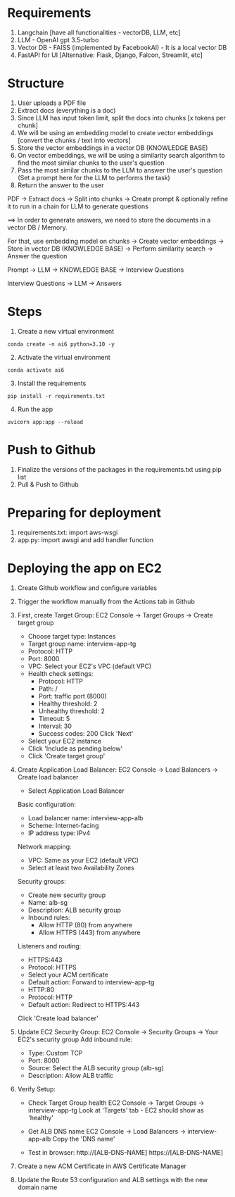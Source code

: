 # Requirements

1. Langchain [have all functionalities - vectorDB, LLM, etc]
2. LLM - OpenAI gpt 3.5-turbo
3. Vector DB - FAISS (implemented by FacebookAI) - It is a local vector DB
4. FastAPI for UI [Alternative: Flask, Django, Falcon, Streamlit, etc]


# Structure
1. User uploads a PDF file
2. Extract docs (everything is a doc)
3. Since LLM has input token limit, split the docs into chunks [x tokens per chunk]
4. We will be using an embedding model to create vector embeddings [convert the chunks / text into vectors]
5. Store the vector embeddings in a vector DB (KNOWLEDGE BASE)
6. On vector embeddings, we will be using a similarity search algorithm to find the most similar chunks to the user's question
7. Pass the most similar chunks to the LLM to answer the user's question (Set a prompt here for the LLM to performs the task)
8. Return the answer to the user

PDF -> Extract docs -> Split into chunks -> Create prompt & optionally refine it to run in a chain for LLM to generate questions

==> In order to generate answers, we need to store the documents in a vector DB / Memory.

For that, use embedding model on chunks -> Create vector embeddings -> Store in vector DB (KNOWLEDGE BASE) -> Perform similarity search -> Answer the question

Prompt -> LLM  -> KNOWLEDGE BASE -> Interview Questions

Interview Questions -> LLM -> Answers


# Steps

1. Create a new virtual environment
```
conda create -n ai6 python=3.10 -y
```

2. Activate the virtual environment
```
conda activate ai6
```

3. Install the requirements
```
pip install -r requirements.txt
```

4. Run the app
```
uvicorn app:app --reload
```

# Push to Github

1. Finalize the versions of the packages in the requirements.txt using pip list
2. Pull & Push to Github

# Preparing for deployment
1. requirements.txt: import aws-wsgi 
2. app.py: import awsgi and add handler function

# Deploying the app on EC2

1. Create Github workflow and configure  variables
2. Trigger the workflow manually from the Actions tab in Github

3. First, create Target Group:
    EC2 Console → Target Groups → Create target group
    - Choose target type: Instances
    - Target group name: interview-app-tg
    - Protocol: HTTP
    - Port: 8000
    - VPC: Select your EC2's VPC (default VPC)
    - Health check settings:
        - Protocol: HTTP
        - Path: /
        - Port: traffic port (8000)
        - Healthy threshold: 2
        - Unhealthy threshold: 2
        - Timeout: 5
        - Interval: 30
        - Success codes: 200
    Click 'Next'
    - Select your EC2 instance
    - Click 'Include as pending below'
    - Click 'Create target group'

4. Create Application Load Balancer:
    EC2 Console → Load Balancers → Create load balancer
    - Select Application Load Balancer

    Basic configuration:
    - Load balancer name: interview-app-alb
    - Scheme: Internet-facing
    - IP address type: IPv4

    Network mapping:
    - VPC: Same as your EC2 (default VPC)
    - Select at least two Availability Zones

    Security groups:
    - Create new security group
    - Name: alb-sg
    - Description: ALB security group
    - Inbound rules:
        - Allow HTTP (80) from anywhere
        - Allow HTTPS (443) from anywhere

    Listeners and routing:
    - HTTPS:443
    - Protocol: HTTPS
    - Select your ACM certificate
    - Default action: Forward to interview-app-tg
    - HTTP:80
    - Protocol: HTTP
    - Default action: Redirect to HTTPS:443

    Click 'Create load balancer'

5. Update EC2 Security Group:
    EC2 Console → Security Groups → Your EC2's security group
    Add inbound rule:
    - Type: Custom TCP
    - Port: 8000
    - Source: Select the ALB security group (alb-sg)
    - Description: Allow ALB traffic

6. Verify Setup:
    - Check Target Group health
    EC2 Console → Target Groups → interview-app-tg
    Look at 'Targets' tab - EC2 should show as 'healthy'

    - Get ALB DNS name
    EC2 Console → Load Balancers → interview-app-alb
    Copy the 'DNS name'

    - Test in browser:
    http://[ALB-DNS-NAME]
    https://[ALB-DNS-NAME]

6. Create a new ACM Certificate in AWS Certificate Manager

7. Update the Route 53 configuration and ALB settings with the new domain name
